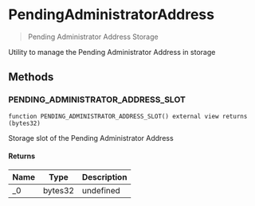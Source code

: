 # PendingAdministratorAddress



> Pending Administrator Address Storage

Utility to manage the Pending Administrator Address in storage



## Methods

### PENDING_ADMINISTRATOR_ADDRESS_SLOT

```solidity
function PENDING_ADMINISTRATOR_ADDRESS_SLOT() external view returns (bytes32)
```

Storage slot of the Pending Administrator Address




#### Returns

| Name | Type | Description |
|---|---|---|
| _0 | bytes32 | undefined |




